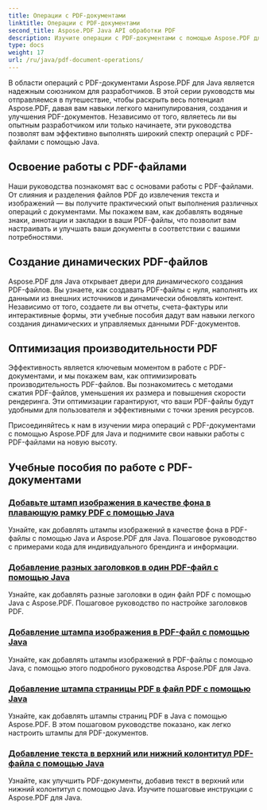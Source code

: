 ```yaml
---
title: Операции с PDF-документами
linktitle: Операции с PDF-документами
second_title: Aspose.PDF Java API обработки PDF
description: Изучите операции с PDF-документами с помощью Aspose.PDF для Java. Научитесь легко манипулировать, создавать и улучшать PDF-файлы на Java.
type: docs
weight: 17
url: /ru/java/pdf-document-operations/
---
```


В области операций с PDF-документами Aspose.PDF для Java является надежным союзником для разработчиков. В этой серии руководств мы отправляемся в путешествие, чтобы раскрыть весь потенциал Aspose.PDF, давая вам навыки легкого манипулирования, создания и улучшения PDF-документов. Независимо от того, являетесь ли вы опытным разработчиком или только начинаете, эти руководства позволят вам эффективно выполнять широкий спектр операций с PDF-файлами с помощью Java.

## Освоение работы с PDF-файлами

Наши руководства познакомят вас с основами работы с PDF-файлами. От слияния и разделения файлов PDF до извлечения текста и изображений — вы получите практический опыт выполнения различных операций с документами. Мы покажем вам, как добавлять водяные знаки, аннотации и закладки в ваши PDF-файлы, что позволит вам настраивать и улучшать ваши документы в соответствии с вашими потребностями.

## Создание динамических PDF-файлов

Aspose.PDF для Java открывает двери для динамического создания PDF-файлов. Вы узнаете, как создавать PDF-файлы с нуля, наполнять их данными из внешних источников и динамически обновлять контент. Независимо от того, создаете ли вы отчеты, счета-фактуры или интерактивные формы, эти учебные пособия дадут вам навыки легкого создания динамических и управляемых данными PDF-документов.

## Оптимизация производительности PDF

Эффективность является ключевым моментом в работе с PDF-документами, и мы покажем вам, как оптимизировать производительность PDF-файлов. Вы познакомитесь с методами сжатия PDF-файлов, уменьшения их размера и повышения скорости рендеринга. Эти оптимизации гарантируют, что ваши PDF-файлы будут удобными для пользователя и эффективными с точки зрения ресурсов.

Присоединяйтесь к нам в изучении мира операций с PDF-документами с помощью Aspose.PDF для Java и поднимите свои навыки работы с PDF-файлами на новую высоту.

## Учебные пособия по работе с PDF-документами
### [Добавьте штамп изображения в качестве фона в плавающую рамку PDF с помощью Java](./add-image-stamp-as-background-in-floating-box-of-pdf-using-java/)
Узнайте, как добавлять штампы изображений в качестве фона в PDF-файлы с помощью Java и Aspose.PDF для Java. Пошаговое руководство с примерами кода для индивидуального брендинга и информации.
### [Добавление разных заголовков в один PDF-файл с помощью Java](./adding-different-headers-in-one-pdf-file-using-java/)
Узнайте, как добавлять разные заголовки в один файл PDF с помощью Java с Aspose.PDF. Пошаговое руководство по настройке заголовков PDF.
### [Добавление штампа изображения в PDF-файл с помощью Java](./adding-image-stamp-in-pdf-file-using-java/)
Узнайте, как добавлять штампы изображений в PDF-файлы с помощью Java, с помощью этого подробного руководства Aspose.PDF для Java.
### [Добавление штампа страницы PDF в файл PDF с помощью Java](./adding-pdf-page-stamp-in-pdf-file-using-java/)
Узнайте, как добавлять штампы страниц PDF в Java с помощью Aspose.PDF. В этом пошаговом руководстве показано, как легко настроить штампы для PDF-документов.
### [Добавление текста в верхний или нижний колонтитул PDF-файла с помощью Java](./adding-text-in-header-or-footer-of-pdf-file-using-java/)
Узнайте, как улучшить PDF-документы, добавив текст в верхний или нижний колонтитул с помощью Java. Изучите пошаговые инструкции с Aspose.PDF для Java.
